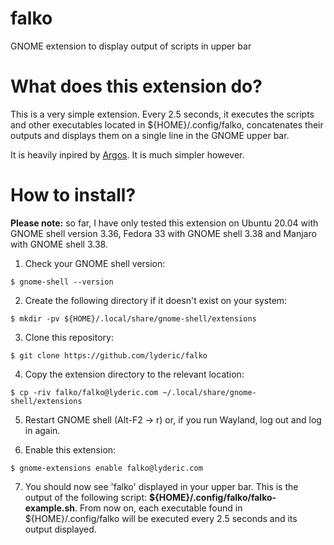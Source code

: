 # falko
GNOME extension to display output of scripts in upper bar

# What does this extension do?

This is a very simple extension. Every 2.5 seconds, it executes the scripts and other executables located in ${HOME}/.config/falko, concatenates their outputs and displays them on a single line in the GNOME upper bar.

It is heavily inpired by [Argos](https://github.com/p-e-w/argos). It is much simpler however.

# How to install?

**Please note:** so far, I have only tested this extension on Ubuntu 20.04 with GNOME shell version 3.36, Fedora 33 with GNOME shell 3.38 and Manjaro with GNOME shell 3.38.

1. Check your GNOME shell version:

```
$ gnome-shell --version
```

2. Create the following directory if it doesn't exist on your system:

```
$ mkdir -pv ${HOME}/.local/share/gnome-shell/extensions
```

3. Clone this repository:

```
$ git clone https://github.com/lyderic/falko
```

4. Copy the extension directory to the relevant location:

```
$ cp -riv falko/falko@lyderic.com ~/.local/share/gnome-shell/extensions
```
5. Restart GNOME shell (Alt-F2 -> r) or, if you run Wayland, log out and log in again.

6. Enable this extension:

```
$ gnome-extensions enable falko@lyderic.com
```

7. You should now see 'falko' displayed in your upper bar. This is the output of the following script: **${HOME}/.config/falko/falko-example.sh**. From now on, each executable found in ${HOME}/.config/falko will be executed every 2.5 seconds and its output displayed.
